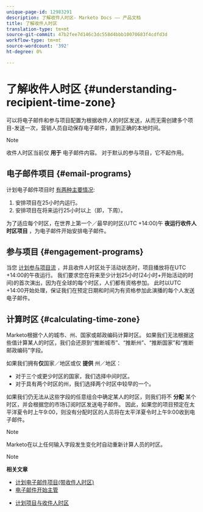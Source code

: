```yaml
---
unique-page-id: 12983291
description: 了解收件人时区- Marketo Docs —— 产品文档
title: 了解收件人时区
translation-type: tm+mt
source-git-commit: 47b2fee7d146c3dc558d4bbb10070683f4cdfd3d
workflow-type: tm+mt
source-wordcount: '392'
ht-degree: 0%

---
```



# 了解收件人时区 {#understanding-recipient-time-zone}

可以将电子邮件和参与项目配置为根据收件人的时区发送，从而无需创建多个项目-发送一次，营销人员自动保存电子邮件，直到正确的本地时间。

>[!NOTE]
>
>收件人时区当前仅 **用于** 电子邮件内容。 对于默认的参与项目，它不起作用。

## 电子邮件项目 {#email-programs}

计划电子邮件项目时 [有两种主要情况](schedule-email-programs-with-recipient-time-zone.md):

1. 安排项目在25小时内运行。
1. 安排项目在将来运行25小时以上（即，下周）。

为了适应每个时区，在世界上第一个／最早的时区(UTC +14:00)午 **夜运行收件人时区项目** ，为电子邮件开始安排电子邮件。

## 参与项目 {#engagement-programs}

当您 [计划参与项目流](../../../../../product-docs/email-marketing/drip-nurturing/engagement-program-streams/set-stream-cadence/schedule-engagement-programs-with-recipient-time-zone.md) ，并且收件人时区处于活动状态时，项目播放将在UTC +14:00的午夜运行。 我们要求您在将来至少计划25小时(24小时+开始活动的时间)的首次演出，因为在全球的每个时区，人们都有资格参加。 此时以UTC +14:00开始处理，保证我们在预定日期和时间为有资格参加此演播的每个人发送电子邮件。

## 计算时区 {#calculating-time-zone}

Marketo根据个人的城市、州、国家或邮政编码计算时区。 如果我们无法根据这些值计算某人的时区，我们会还原到“推断城市”、“推断州”、“推断国家”和“推断邮政编码”字段。

如果我们拥有**仅**国家／地区或仅 **提供** 州／地区：

* 对于三个或更少时区的国家，我们选择中间时区。
* 对于具有两个时区的州，我们选择两个时区中较早的一个。

如果我们仍无法从这些字段的任意组合中确定某人的时区，则我们将不 **分配** 某个时区，并会根据您的市场订阅时区发送电子邮件。 因此，如果您的项目预定在太平洋夏令时上午9:00，则没有分配时区的人员将在太平洋夏令时上午9:00收到电子邮件。

>[!NOTE]
>
>Marketo在以上任何输入字段发生变化时自动重新计算人员的时区。

>[!NOTE]
>
>**相关文章**
>
>* [计划电子邮件项目(带收件人时区)](schedule-email-programs-with-recipient-time-zone.md)
>* [电子邮件开始主管](../../../../../product-docs/email-marketing/email-programs/email-program-actions/head-start-for-email-programs.md)

   >
   >
* [计划项目与收件人时区](../../../../../product-docs/email-marketing/drip-nurturing/engagement-program-streams/set-stream-cadence/schedule-engagement-programs-with-recipient-time-zone.md)

>



